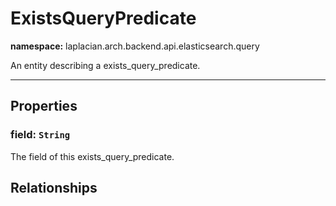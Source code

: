 

# **ExistsQueryPredicate**
**namespace:** laplacian.arch.backend.api.elasticsearch.query

An entity describing a exists_query_predicate.



---

## Properties

### field: `String`
The field of this exists_query_predicate.

## Relationships
